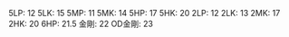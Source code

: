 5LP: 12
5LK: 15
5MP: 11
5MK: 14
5HP: 17
5HK: 20
2LP: 12
2LK: 13
2MK: 17
2HK: 20
6HP: 21.5
金剛: 22
OD金剛: 23
